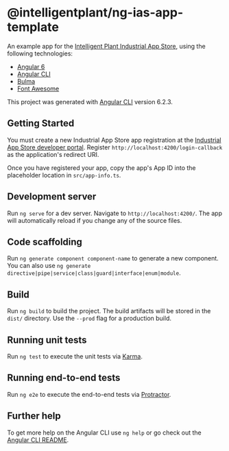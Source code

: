 # @intelligentplant/ng-ias-app-template

An example app for the [Intelligent Plant Industrial App Store](https://appstore.intelligentplant.com), using the following technologies:

* [Angular 6](https://angular.io)
* [Angular CLI](https://cli.angular.io)
* [Bulma](https://bulma.io)
* [Font Awesome](https://fontawesome.com)

This project was generated with [Angular CLI](https://github.com/angular/angular-cli) version 6.2.3.

## Getting Started

You must create a new Industrial App Store app registration at the [Industrial App Store developer portal](https://appstore.intelligentplant.com/developer/home). Register `http://localhost:4200/login-callback` as the application's redirect URI.

Once you have registered your app, copy the app's App ID into the placeholder location in `src/app-info.ts`.

## Development server

Run `ng serve` for a dev server. Navigate to `http://localhost:4200/`. The app will automatically reload if you change any of the source files.

## Code scaffolding

Run `ng generate component component-name` to generate a new component. You can also use `ng generate directive|pipe|service|class|guard|interface|enum|module`.

## Build

Run `ng build` to build the project. The build artifacts will be stored in the `dist/` directory. Use the `--prod` flag for a production build.

## Running unit tests

Run `ng test` to execute the unit tests via [Karma](https://karma-runner.github.io).

## Running end-to-end tests

Run `ng e2e` to execute the end-to-end tests via [Protractor](http://www.protractortest.org/).

## Further help

To get more help on the Angular CLI use `ng help` or go check out the [Angular CLI README](https://github.com/angular/angular-cli/blob/master/README.md).
